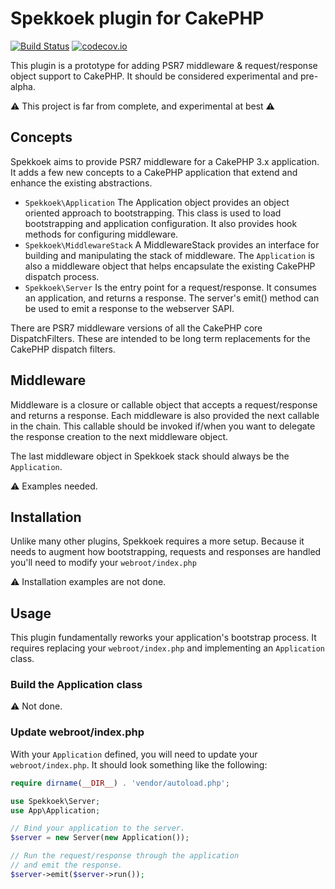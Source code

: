# Spekkoek plugin for CakePHP

[![Build Status](https://travis-ci.org/markstory/cakephp-spekkoek.svg?branch=master)](https://travis-ci.org/markstory/cakephp-spekkoek)
[![codecov.io](https://codecov.io/github/markstory/cakephp-spekkoek/coverage.svg?branch=master)](https://codecov.io/github/markstory/cakephp-spekkoek?branch=master)

This plugin is a prototype for adding PSR7 middleware & request/response object
support to CakePHP. It should be considered experimental and pre-alpha.

:warning: This project is far from complete, and experimental at best :warning:

## Concepts

Spekkoek aims to provide PSR7 middleware for a CakePHP 3.x application. It adds
a few new concepts to a CakePHP application that extend and enhance the existing abstractions.

* `Spekkoek\Application` The Application object provides an object oriented
  approach to bootstrapping. This class is used to load bootstrapping and
  application configuration. It also provides hook methods for configuring
  middleware.
* `Spekkoek\MiddlewareStack` A MiddlewareStack provides an interface for
  building and manipulating the stack of middleware. The `Application` is also
  a middleware object that helps encapsulate the existing CakePHP dispatch
  process.
* `Spekkoek\Server` Is the entry point for a request/response. It consumes an
  application, and returns a response. The server's emit() method can be used
  to emit a response to the webserver SAPI.

There are PSR7 middleware versions of all the CakePHP core DispatchFilters.
These are intended to be long term replacements for the CakePHP dispatch
filters.

## Middleware

Middleware is a closure or callable object that accepts a request/response and
returns a response. Each middleware is also provided the next callable in the chain.
This callable should be invoked if/when you want to delegate the response creation to the
next middleware object.

The last middleware object in Spekkoek stack should always be the `Application`.

:warning: Examples needed.

## Installation

Unlike many other plugins, Spekkoek requires a more setup. Because it needs to augment how
bootstrapping, requests and responses are handled you'll need to modify your `webroot/index.php`

:warning: Installation examples are not done.


## Usage

This plugin fundamentally reworks your application's bootstrap process. It
requires replacing your `webroot/index.php` and implementing an `Application` class.

### Build the Application class

:warning: Not done.

### Update webroot/index.php

With your `Application` defined, you will need to update your `webroot/index.php`.
It should look something like the following:

```php
require dirname(__DIR__) . 'vendor/autoload.php';

use Spekkoek\Server;
use App\Application;

// Bind your application to the server.
$server = new Server(new Application());

// Run the request/response through the application
// and emit the response.
$server->emit($server->run());
```
